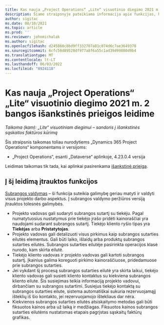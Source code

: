 ```yaml
---
title: Kas nauja „Project Operations“ „Lite“ visuotinio diegimo 2021 m. 2 bangos išankstinės prieigos leidime
description: Šiame straipsnyje pateikiama informacija apie funkcijas, kurias galima rasti „Project Operations“ „Lite“ visuotinio diegimo 2021 m. 2 bangos išankstinės prieigos leidime.
author: sigitac
ms.date: 08/10/2021
ms.topic: article
ms.prod: ''
ms.reviewer: johnmichalak
ms.author: sigitac
ms.openlocfilehash: d245868c8bd9ff332707a81c074d6c7ae3649378
ms.sourcegitcommit: 6cfc50d89528df977a8f6a55c1ad39d99800d9b4
ms.translationtype: MT
ms.contentlocale: lt-LT
ms.lasthandoff: 06/03/2022
ms.locfileid: "8924118"
---
```

# <a name="whats-new-2021-wave-2-early-access---project-operations-lite-deployment"></a>Kas nauja „Project Operations“ „Lite“ visuotinio diegimo 2021 m. 2 bangos išankstinės prieigos leidime

_Taikoma (kam): „Lite“ visuotiniam diegimui – sandoris į išankstinės sąskaitos faktūros kūrimą_

Šis straipsnis taikomas toliau nurodytiems „Dynamics 365 Project Operations“ komponentams ir versijoms:

  - „Project Operations“, esanti „Dataverse“ aplinkoje, 4.23.0.4 versija

Leidimas taikomas tik tada, kai aplinkai pasirenkama [išankstinė prieiga](/power-platform/admin/opt-in-early-access-updates#how-to-enable-early-access-updates).

## <a name="features-included-in-this-release"></a>Į šį leidimą įtrauktos funkcijos

[Subrangos valdymas](/dynamics365/project-operations/pro/subcontracting/managing-subcontracts-overview) – ši funkcija suteikia galimybę geriau matyti ir valdyti visus projekto darbo aspektus. Į subrangos valdymo peržiūros versiją įtrauktos tolesnės galimybės.

  - Projekto vadovas gali sudaryti subrangos sutartį su tiekėju. Pagal numatytuosius nustatymus prie tiekėjo įrašo pridėti kainoraščiai yra naudojami sudarant subrangos sutartį. Tiekėjo kliento ryšio tipas yra **Tiekėjas** arba **Pristatytojas**.
  - Projekto vadovas gali detalizuoti visus pirkimus kaip subrangos sutarties eilutės elementus. Gali būti laiko, išlaidų arba produktų subrangos sutarties eilutės. Subrangos sutarties eilutėje pasirinkta operacijos klasė nurodo, kam skirta eilutė.
  - Tiekėjo kliento vadovas ir projekto vadovas gali kartoti subrangos sutartį. Įkainius galima koreguoti pirkimo kainoraščiuose, pridedamuose prie subrangos sutarties.
  - Jei vykdant šį procesą subrangos sutarties eilutė yra skirta laikui, tiekėjo kliento vadovas gali susieti kliento kontaktus su kiekviena subrangos kliento eilute. Šis susiejimas teikia informaciją projekto vadovui, dirbančiam su subrangos sutartimi. Susiejus tiekėjo kontaktą su subrangos sutarties eilute, sistema automatiškai sukuria rezervuojamąjį išteklių iš šio kontakto, jei rezervuojamojo ištekliaus dar nėra.
  - Kiekvienos subrangos sutarties eilutės atsiskaitymo metodas gali būti fiksuotos kainos arba už laiką ir medžiagas. Fiksuotos kainos subrangos sutarties eilutėms nustatomas etapais pagrįstas sąskaitų faktūrų grafikas.
